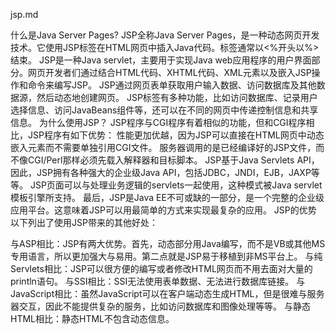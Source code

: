 jsp.md


什么是Java Server Pages?
JSP全称Java Server Pages，是一种动态网页开发技术。它使用JSP标签在HTML网页中插入Java代码。标签通常以<%开头以%>结束。
JSP是一种Java servlet，主要用于实现Java web应用程序的用户界面部分。网页开发者们通过结合HTML代码、XHTML代码、XML元素以及嵌入JSP操作和命令来编写JSP。
JSP通过网页表单获取用户输入数据、访问数据库及其他数据源，然后动态地创建网页。
JSP标签有多种功能，比如访问数据库、记录用户选择信息、访问JavaBeans组件等，还可以在不同的网页中传递控制信息和共享信息。
为什么使用JSP？
JSP程序与CGI程序有着相似的功能，但和CGI程序相比，JSP程序有如下优势：
性能更加优越，因为JSP可以直接在HTML网页中动态嵌入元素而不需要单独引用CGI文件。
服务器调用的是已经编译好的JSP文件，而不像CGI/Perl那样必须先载入解释器和目标脚本。
JSP基于Java Servlets API，因此，JSP拥有各种强大的企业级Java API，包括JDBC，JNDI，EJB，JAXP等等。
JSP页面可以与处理业务逻辑的servlets一起使用，这种模式被Java servlet 模板引擎所支持。
最后，JSP是Java EE不可或缺的一部分，是一个完整的企业级应用平台。这意味着JSP可以用最简单的方式来实现最复杂的应用。
JSP的优势
以下列出了使用JSP带来的其他好处：

与ASP相比：JSP有两大优势。首先，动态部分用Java编写，而不是VB或其他MS专用语言，所以更加强大与易用。第二点就是JSP易于移植到非MS平台上。
与纯 Servlets相比：JSP可以很方便的编写或者修改HTML网页而不用去面对大量的println语句。
与SSI相比：SSI无法使用表单数据、无法进行数据库链接。
与JavaScript相比：虽然JavaScript可以在客户端动态生成HTML，但是很难与服务器交互，因此不能提供复杂的服务，比如访问数据库和图像处理等等。
与静态HTML相比：静态HTML不包含动态信息。








